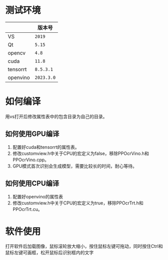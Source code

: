 # 测试环境

| |版本号|
|----------------|--------------------------------|
|VS|`2019`|
|Qt|`5.15` |
|opencv|`4.8` |
|cuda|`11.8`|
|tensorrt|`8.5.3.1`|
|openvino|`2023.3.0`|

# 如何编译
用vs打开后修改属性表中的包含目录为自己的目录。

## 如何使用GPU编译

 1. 配置好cuda和tensorrt的属性表。
 2. 修改customview.h中关于CPU的宏定义为false，移除PPOcrVino.h和PPOcrVino.cpp。
 3. GPU模式首次识别会生成模型，需要比较长的时间，耐心等待。
 
## 如何使用CPU编译
 1. 配置好openvino的属性表
 2. 修改customview.h中关于CPU的宏定义为true，移除PPOcrTrt.h和PPOcrTrt.cu。

# 软件使用
打开软件后加载图像，鼠标滚轮放大缩小，按住鼠标左键可拖动，同时按住Ctrl和鼠标左键可画框，松开鼠标后识别框内的文字
